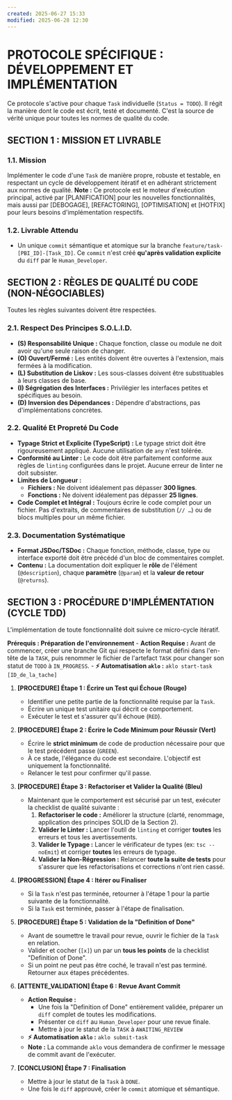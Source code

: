 ```yaml
---
created: 2025-06-27 15:33
modified: 2025-06-28 12:30
---
```


# PROTOCOLE SPÉCIFIQUE : DÉVELOPPEMENT ET IMPLÉMENTATION

Ce protocole s'active pour chaque `Task` individuelle (`Status = TODO`). Il régit la manière dont le code est écrit, testé et documenté. C'est la source de vérité unique pour toutes les normes de qualité du code.

## SECTION 1 : MISSION ET LIVRABLE

### 1.1. Mission

Implémenter le code d'une `Task` de manière propre, robuste et testable, en respectant un cycle de développement itératif et en adhérant strictement aux normes de qualité. **Note :** Ce protocole est le moteur d'exécution principal, activé par [PLANIFICATION] pour les nouvelles fonctionnalités, mais aussi par [DEBOGAGE], [REFACTORING], [OPTIMISATION] et [HOTFIX] pour leurs besoins d'implémentation respectifs.

### 1.2. Livrable Attendu

- Un unique `commit` sémantique et atomique sur la branche `feature/task-[PBI_ID]-[Task_ID]`. Ce `commit` n'est créé **qu'après validation explicite** du `diff` par le `Human_Developer`.

## SECTION 2 : RÈGLES DE QUALITÉ DU CODE (NON-NÉGOCIABLES)

Toutes les règles suivantes doivent être respectées.

### 2.1. Respect Des Principes S.O.L.I.D.

- **(S) Responsabilité Unique :** Chaque fonction, classe ou module ne doit avoir qu'une seule raison de changer.
- **(O) Ouvert/Fermé :** Les entités doivent être ouvertes à l'extension, mais fermées à la modification.
- **(L) Substitution de Liskov :** Les sous-classes doivent être substituables à leurs classes de base.
- **(I) Ségrégation des Interfaces :** Privilégier les interfaces petites et spécifiques au besoin.
- **(D) Inversion des Dépendances :** Dépendre d'abstractions, pas d'implémentations concrètes.

### 2.2. Qualité Et Propreté Du Code

- **Typage Strict et Explicite (TypeScript) :** Le typage strict doit être rigoureusement appliqué. Aucune utilisation de `any` n'est tolérée.
- **Conformité au Linter :** Le code doit être parfaitement conforme aux règles de `linting` configurées dans le projet. Aucune erreur de linter ne doit subsister.
- **Limites de Longueur :**
    - **Fichiers :** Ne doivent idéalement pas dépasser **300 lignes**.
    - **Fonctions :** Ne doivent idéalement pas dépasser **25 lignes**.
- **Code Complet et Intégral :** Toujours écrire le code complet pour un fichier. Pas d'extraits, de commentaires de substitution (`// …`) ou de blocs multiples pour un même fichier.

### 2.3. Documentation Systématique

- **Format JSDoc/TSDoc :** Chaque fonction, méthode, classe, type ou interface exporté doit être précédé d'un bloc de commentaires complet.
- **Contenu :** La documentation doit expliquer le **rôle** de l'élément (`@description`), chaque **paramètre** (`@param`) et la **valeur de retour** (`@returns`).

## SECTION 3 : PROCÉDURE D'IMPLÉMENTATION (CYCLE TDD)

L'implémentation de toute fonctionnalité doit suivre ce micro-cycle itératif.

**Prérequis : Préparation de l'environnement**
    - **Action Requise :** Avant de commencer, créer une branche Git qui respecte le format défini dans l'en-tête de la `TASK`, puis renommer le fichier de l'artefact `TASK` pour changer son statut de `TODO` à `IN_PROGRESS`.
    - **⚡ Automatisation `aklo` :** `aklo start-task [ID_de_la_tache]`

1. **[PROCEDURE] Étape 1 : Écrire un Test qui Échoue (Rouge)**
    - Identifier une petite partie de la fonctionnalité requise par la `Task`.
    - Écrire un unique test unitaire qui décrit ce comportement.
    - Exécuter le test et s'assurer qu'il échoue (`RED`).

2. **[PROCEDURE] Étape 2 : Écrire le Code Minimum pour Réussir (Vert)**
    - Écrire le **strict minimum** de code de production nécessaire pour que le test précédent passe (`GREEN`).
    - À ce stade, l'élégance du code est secondaire. L'objectif est uniquement la fonctionnalité.
    - Relancer le test pour confirmer qu'il passe.

3. **[PROCEDURE] Étape 3 : Refactoriser et Valider la Qualité (Bleu)**
    - Maintenant que le comportement est sécurisé par un test, exécuter la checklist de qualité suivante :
        1. **Refactoriser le code :** Améliorer la structure (clarté, renommage, application des principes SOLID de la Section 2).
        2. **Valider le Linter :** Lancer l'outil de `linting` et corriger **toutes** les erreurs et tous les avertissements.
        3. **Valider le Typage :** Lancer le vérificateur de types (ex: `tsc --noEmit`) et corriger **toutes** les erreurs de typage.
        4. **Valider la Non-Régression :** Relancer **toute la suite de tests** pour s'assurer que les refactorisations et corrections n'ont rien cassé.
4. **[PROGRESSION] Étape 4 : Itérer ou Finaliser**
    - Si la `Task` n'est pas terminée, retourner à l'étape 1 pour la partie suivante de la fonctionnalité.
    - Si la `Task` est terminée, passer à l'étape de finalisation.

5. **[PROCEDURE] Étape 5 : Validation de la "Definition of Done"**
    - Avant de soumettre le travail pour revue, ouvrir le fichier de la `Task` en relation.
    - Valider et cocher (`[x]`) un par un **tous les points** de la checklist "Definition of Done".
    - Si un point ne peut pas être coché, le travail n'est pas terminé. Retourner aux étapes précédentes.

6. **[ATTENTE_VALIDATION] Étape 6 : Revue Avant Commit**
    - **Action Requise :**
        - Une fois la "Definition of Done" entièrement validée, préparer un `diff` complet de toutes les modifications.
        - Présenter ce `diff` au `Human_Developer` pour une revue finale.
        - Mettre à jour le statut de la `TASK` à `AWAITING_REVIEW`
    - **⚡ Automatisation `aklo` :** `aklo submit-task`
    - **Note :** La commande `aklo` vous demandera de confirmer le message de commit avant de l'exécuter.

7. **[CONCLUSION] Étape 7 : Finalisation**
    - Mettre à jour le statut de la `Task` à `DONE`.
    - Une fois le `diff` approuvé, créer le `commit` atomique et sémantique.
